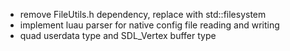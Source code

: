 - remove FileUtils.h dependency, replace with std::filesystem
- implement luau parser for native config file reading and writing
- quad userdata type and SDL_Vertex buffer type

